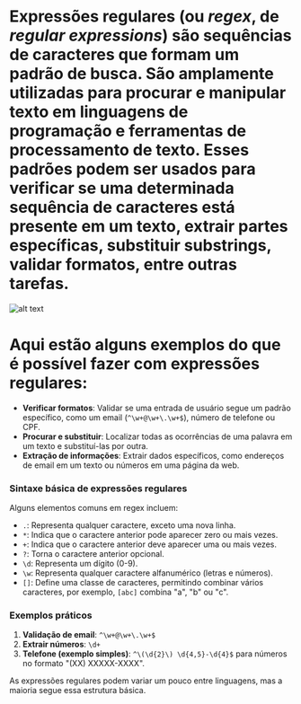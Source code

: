 # Expressões regulares (ou *regex*, de *regular expressions*) são sequências de caracteres que formam um padrão de busca. São amplamente utilizadas para procurar e manipular texto em linguagens de programação e ferramentas de processamento de texto. Esses padrões podem ser usados para verificar se uma determinada sequência de caracteres está presente em um texto, extrair partes específicas, substituir substrings, validar formatos, entre outras tarefas.

![alt text](image.png)

# Aqui estão alguns exemplos do que é possível fazer com expressões regulares:

- **Verificar formatos**: Validar se uma entrada de usuário segue um padrão específico, como um email (`^\w+@\w+\.\w+$`), número de telefone ou CPF.
- **Procurar e substituir**: Localizar todas as ocorrências de uma palavra em um texto e substituí-las por outra.
- **Extração de informações**: Extrair dados específicos, como endereços de email em um texto ou números em uma página da web.

### Sintaxe básica de expressões regulares
Alguns elementos comuns em regex incluem:
- `.`: Representa qualquer caractere, exceto uma nova linha.
- `*`: Indica que o caractere anterior pode aparecer zero ou mais vezes.
- `+`: Indica que o caractere anterior deve aparecer uma ou mais vezes.
- `?`: Torna o caractere anterior opcional.
- `\d`: Representa um dígito (0-9).
- `\w`: Representa qualquer caractere alfanumérico (letras e números).
- `[]`: Define uma classe de caracteres, permitindo combinar vários caracteres, por exemplo, `[abc]` combina "a", "b" ou "c".

### Exemplos práticos
1. **Validação de email**: `^\w+@\w+\.\w+$`
2. **Extrair números**: `\d+`
3. **Telefone (exemplo simples)**: `^\(\d{2}\) \d{4,5}-\d{4}$` para números no formato "(XX) XXXXX-XXXX".

As expressões regulares podem variar um pouco entre linguagens, mas a maioria segue essa estrutura básica.
